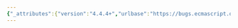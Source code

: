 ```yaml
---
{"_attributes":{"version":"4.4.4+","urlbase":"https://bugs.ecmascript.org/","maintainer":"dherman@mozilla.com"},"bug":{"bug_id":2525,"creation_ts":"2014-02-11 14:01:00 -0800","short_desc":"Grammar ambiguity with let, for-of, and array/object literals","delta_ts":"2014-04-06 11:30:03 -0700","product":"Draft for 6th Edition","component":"technical issue","version":"Rev 22: January 20, 2014 Draft","rep_platform":"All","op_sys":"All","bug_status":"RESOLVED","resolution":"FIXED","priority":"Normal","bug_severity":"normal","everconfirmed":true,"reporter":{"uid":"ianhall","name":"Ian"},"assigned_to":{"uid":"allen","name":"Allen Wirfs-Brock"},"cc":["andrebargull","lukeh"],"long_desc":[{"commentid":7246,"comment_count":0,"who":{"uid":"ianhall","name":"Ian"},"bug_when":"2014-02-11 14:01:58 -0800","thetext":"for-of loops introduce an ambiguity in the grammar when using let and an array or object literal.\n\nConsider these two examples:\n\n// Ex. 1 let declared variable 'of' iterating an array, or global variable\n// 'let' iterating the first element of global variable 'of'?\nvar of = [ [ 5 ] ];\n\nfor (let of of [0]) { /* of == 0 or let == 5? */ }\n\n// Ex. 2 let declared variable 'of' iterating a parenthesized array literal, or\n// global variable 'let' iterating the result of calling function 'of'?\nvar of = function () { return [ 5 ]; }\n\nfor (let of of ([0])) { /* of == 0 or let == 5? */ }\n\n\nSince this is code that can't exist in ES5 it seems the issue here is to simply choose one option over the other in the ambiguities.  Luke Hoban suggested that morally the language wants to treat this as though 'let' and 'of' are maximally interpreted as keywords in this context since there is no back compat requirement.  I.e. both of the both should be let declarations of a variable 'of' and the collection should be the array literal [0] in each.\n\nSeems this will require a small spec change along the lines of:\n\nfor ([lookahead not in {let}] LeftHandSideExpression  of AssignmentExpression ) Statement \n\nHowever this will now disallow 'let' as a variable name in the LHSExpression, so further clarification would be required to allow that."},{"commentid":7248,"comment_count":1,"who":{"uid":"allen","name":"Allen Wirfs-Brock"},"bug_when":"2014-02-12 14:02:40 -0800","thetext":"fixed in rev23 editor's draft.\n\nAdded [lookahead not in { let }] prefix for for-of\nbut a [lookahead not in { let [ }] prefix for for-in, just like ExpressionStatement.\n\nHence:\n\nfor (let of of [0])...  //ForDeclaration of AssignmentExpression\nfor (let in [0])...     //LeftHandSideExpression in Expression\nfor (let of in [0])...  //ForDeclaration in Expression\nfor (let [of] in [0])...//LeftHandSideExpression in Expression"},{"commentid":7250,"comment_count":2,"who":{"uid":"allen","name":"Allen Wirfs-Brock"},"bug_when":"2014-02-12 14:06:16 -0800","thetext":"*** Bug 2522 has been marked as a duplicate of this bug. ***"},{"commentid":7543,"comment_count":3,"who":{"uid":"allen","name":"Allen Wirfs-Brock"},"bug_when":"2014-04-06 11:30:03 -0700","thetext":"fixed in rev23 draft"}]}}
---
```


